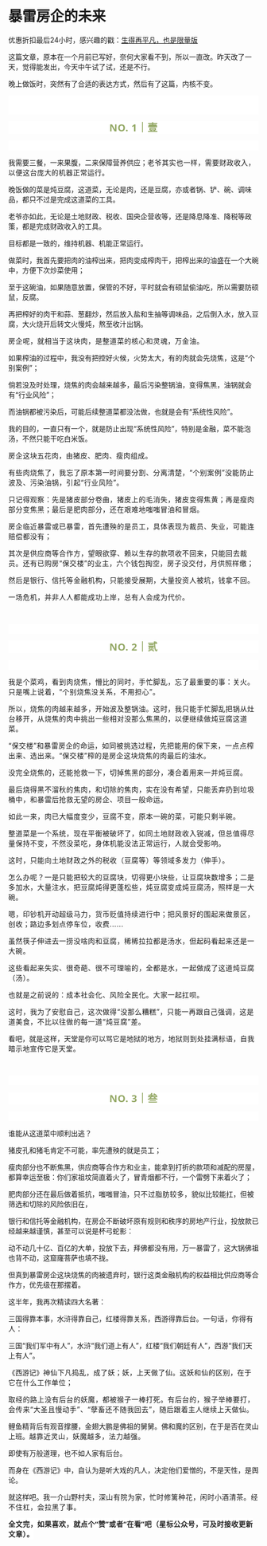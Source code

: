 # 暴雷房企的未来

<p style="visibility: visible;">优惠折扣最后24小时，感兴趣的戳：<a target="_blank" href="http://mp.weixin.qq.com/s?__biz=Mzg2OTkwNzE4MA==&amp;mid=2247491146&amp;idx=1&amp;sn=36ea9cbaf0451a9167055cc275be1c50&amp;chksm=ce94b1c9f9e338df923c585f9f7d8da4a82de759270f2aa83e366b27d79be91f400741af8e48&amp;scene=21#wechat_redirect" textvalue="生得再平凡，也是限量版" linktype="text" imgurl="" imgdata="null" data-itemshowtype="0" tab="innerlink" data-linktype="2" style="visibility: visible;" hasload="1">生得再平凡，也是限量版</a><br style="visibility: visible;"></p><p style="visibility: visible;">这篇文章，原本在一个月前已写好，奈何大家看不到，所以一直改。昨天改了一天，觉得能发出，今天中午试了试，还是不行。</p><p style="visibility: visible;">晚上做饭时，突然有了合适的表达方式，然后有了这篇，内核不变。</p><p style="outline: 0px;font-family: system-ui, -apple-system, BlinkMacSystemFont, &quot;Helvetica Neue&quot;, &quot;PingFang SC&quot;, &quot;Hiragino Sans GB&quot;, &quot;Microsoft YaHei UI&quot;, &quot;Microsoft YaHei&quot;, Arial, sans-serif;letter-spacing: 0.544px;text-wrap: wrap;background-color: rgb(255, 255, 255);visibility: visible;"><br style="outline: 0px;visibility: visible;"><br style="outline: 0px;visibility: visible;"></p><p style="outline: 0px;letter-spacing: 0.544px;text-wrap: wrap;color: rgb(34, 34, 34);font-family: -apple-system-font, system-ui, &quot;Helvetica Neue&quot;, &quot;PingFang SC&quot;, &quot;Hiragino Sans GB&quot;, &quot;Microsoft YaHei UI&quot;, &quot;Microsoft YaHei&quot;, Arial, sans-serif;background-color: rgb(255, 255, 255);text-align: center;visibility: visible;"><span style="outline: 0px;font-weight: bold;line-height: 25px;color: rgb(149, 169, 103);font-size: 20px;visibility: visible;">NO. 1｜壹</span></p><p style="outline: 0px;letter-spacing: 0.544px;text-wrap: wrap;color: rgb(34, 34, 34);font-family: -apple-system-font, system-ui, &quot;Helvetica Neue&quot;, &quot;PingFang SC&quot;, &quot;Hiragino Sans GB&quot;, &quot;Microsoft YaHei UI&quot;, &quot;Microsoft YaHei&quot;, Arial, sans-serif;background-color: rgb(255, 255, 255);text-align: center;visibility: visible;"><br style="outline: 0px;visibility: visible;"></p><p style="visibility: visible;">我需要三餐，一来果腹，二来保障营养供应；<span style="letter-spacing: 0.034em; visibility: visible;">老爷其实也一样，需要财政</span><span style="letter-spacing: 0.034em; visibility: visible;">收入</span><span style="letter-spacing: 0.034em; visibility: visible;">，以</span><span style="letter-spacing: 0.034em; visibility: visible;">便这台庞大的机器正常运行。</span></p><p style="visibility: visible;">晚饭做的菜是炖豆腐，这道菜，无论是肉，还是豆腐，亦或者锅、铲、碗、调味品，都只不过是完成这道菜的工具。<br style="visibility: visible;"></p><p style="visibility: visible;">老爷亦如此，无论是土地财政、税收、国央企营收等，还是降息降准、降税等政策，都是完成财政收入的工具。<br style="visibility: visible;"></p><p style="visibility: visible;">目标都是一致的，维持机器、机能正常运行。</p><p style="visibility: visible;">做菜时，我首先要把肉的油榨出来，把肉变成榨肉干，把榨出来的油盛在一个大碗中，方便下次炒菜使用；</p><p style="visibility: visible;">至于这碗油，如果随意放置，保管的不好，平时就会有硕鼠偷油吃，所以需要防硕鼠，反腐。<br style="visibility: visible;"></p><p style="visibility: visible;">再把榨好的肉干和蒜、葱翻炒，然后放入盐和生抽等调味品，之后倒入水，放入豆腐，大火烧开后转文火慢炖，熬至收汁出锅。</p><p style="visibility: visible;"><span style="letter-spacing: 0.034em; visibility: visible;"><span style="letter-spacing: 0.578px; text-wrap: wrap; visibility: visible;">房企呢，就相当于这块肉，</span><span style="letter-spacing: 0.578px; text-wrap: wrap; visibility: visible;">是整道菜的核心和灵魂，万金油。</span></span></p><p style="visibility: visible;">如果榨油的过程中，我没有把控好火候，火势太大，有的肉就会先烧焦，这是“个别案例”；</p><p style="visibility: visible;">倘若没及时处理，烧焦的肉会越来越多，最后污染整锅油，变得焦黑，油锅就会有“行业风险”；</p><p style="visibility: visible;">而油锅都被污染后，可能后续整道菜都没法做，也就是会有“系统性风险”。</p><p>我的目的，一直只有一个，就是防止出现“系统性风险”，特别是金融，菜不能泡汤，不然只能干吃白米饭。</p><p style="text-wrap: wrap;letter-spacing: 0.578px;">房企<span style="letter-spacing: 0.034em;">这块五花肉，由</span><span style="letter-spacing: 0.034em;">猪皮、肥肉、瘦肉组成。</span></p><p style="text-wrap: wrap;letter-spacing: 0.578px;">有些肉烧焦了，我<span style="letter-spacing: 0.578px;">忘了</span><span style="letter-spacing: 0.578px;">原本第一时间要分割、分离清楚，“个别案例”没能防止波及、污染油锅，引起“行业风险”。</span></p><p style="text-wrap: wrap;letter-spacing: 0.578px;"><span style="letter-spacing: 0.578px;"></span><span style="letter-spacing: 0.578px;">只记得观察：先是猪皮部分卷曲，猪皮上的毛消失，猪皮变得焦黄；</span><span style="letter-spacing: 0.578px;">再是瘦肉部分变焦黑；</span><span style="letter-spacing: 0.578px;">最后是肥肉部分，还在艰难地嗤嗤冒油和冒烟。</span></p><p style="text-wrap: wrap;letter-spacing: 0.578px;">房企临近暴雷或已暴雷，首先遭殃的是员工，具体表现为裁员、失业，可能连赔偿都没有；</p><p style="text-wrap: wrap;letter-spacing: 0.578px;">其次是供应商等合作方，望眼欲穿、赖以生存的款项收不回来，只能回去裁员。<span style="letter-spacing: 0.578px;">还有</span><span style="letter-spacing: 0.578px;">已购房“保交楼”的业主，六个钱包掏空，房子没交付，月供照样缴；</span><span style="letter-spacing: 0.578px;"></span></p><p style="text-wrap: wrap;letter-spacing: 0.578px;">然后是银行、信托等金融机构，只能接受展期，大量投资人被坑，钱拿不回。</p><p><span style="letter-spacing: 0.578px;text-wrap: wrap;">一场危机，并非人人都能成功上岸，总有人会成为代价。</span></p><p><span style="letter-spacing: 0.578px;text-wrap: wrap;"><br></span></p><p style="outline: 0px;font-family: system-ui, -apple-system, BlinkMacSystemFont, &quot;Helvetica Neue&quot;, &quot;PingFang SC&quot;, &quot;Hiragino Sans GB&quot;, &quot;Microsoft YaHei UI&quot;, &quot;Microsoft YaHei&quot;, Arial, sans-serif;letter-spacing: 0.544px;text-wrap: wrap;background-color: rgb(255, 255, 255);visibility: visible;"><br style="outline: 0px;visibility: visible;"></p><p style="outline: 0px;letter-spacing: 0.544px;text-wrap: wrap;color: rgb(34, 34, 34);font-family: -apple-system-font, system-ui, &quot;Helvetica Neue&quot;, &quot;PingFang SC&quot;, &quot;Hiragino Sans GB&quot;, &quot;Microsoft YaHei UI&quot;, &quot;Microsoft YaHei&quot;, Arial, sans-serif;background-color: rgb(255, 255, 255);text-align: center;visibility: visible;"><span style="outline: 0px;font-weight: bold;line-height: 25px;color: rgb(149, 169, 103);font-size: 20px;visibility: visible;">NO. 2｜贰</span></p><p style="outline: 0px;letter-spacing: 0.544px;text-wrap: wrap;color: rgb(34, 34, 34);font-family: -apple-system-font, system-ui, &quot;Helvetica Neue&quot;, &quot;PingFang SC&quot;, &quot;Hiragino Sans GB&quot;, &quot;Microsoft YaHei UI&quot;, &quot;Microsoft YaHei&quot;, Arial, sans-serif;background-color: rgb(255, 255, 255);text-align: center;visibility: visible;"><span style="color: rgba(0, 0, 0, 0.9);font-family: mp-quote, -apple-system-font, BlinkMacSystemFont, &quot;Helvetica Neue&quot;, &quot;PingFang SC&quot;, &quot;Hiragino Sans GB&quot;, &quot;Microsoft YaHei UI&quot;, &quot;Microsoft YaHei&quot;, Arial, sans-serif;text-align: justify;letter-spacing: 0.578px;"></span><br></p><p style="text-wrap: wrap;letter-spacing: 0.578px;">我是个菜鸡，看到肉烧焦，懵比的同时，手忙脚乱，忘了最重要的事：关火。只是嘴上说着，“个别烧焦没关系，不用担心”。<br></p><p style="text-wrap: wrap;letter-spacing: 0.578px;">所以，烧焦的肉越来越多，开始波及整锅油。这时，我只能手忙脚乱把锅从灶台移开，从烧焦的肉中挑出一些相对没那么焦黑的，以便继续做炖豆腐这道菜。</p><p style="text-wrap: wrap;letter-spacing: 0.578px;">“保交楼”和暴雷房企的命运，如同被挑选过程，先把能用的保下来，一点点榨出来、选出来。<span style="letter-spacing: 0.578px;text-wrap: wrap;"></span><span style="letter-spacing: 0.578px;text-wrap: wrap;">“保交楼”榨的是房企这块烧焦的</span><span style="letter-spacing: 0.578px;text-wrap: wrap;">肉</span><span style="letter-spacing: 0.578px;text-wrap: wrap;">最后</span><span style="letter-spacing: 0.578px;text-wrap: wrap;">的</span><span style="letter-spacing: 0.578px;text-wrap: wrap;">油水。</span></p><p style="text-wrap: wrap;letter-spacing: 0.578px;">没完全烧焦的，还能抢救一下，切掉焦黑的部分，凑合着用来一并炖豆腐。<br></p><p style="text-wrap: wrap;letter-spacing: 0.578px;">最后烧得黑不溜秋的焦肉，和切除的焦肉，<span style="letter-spacing: 0.578px;">实在没有希望，只能丢弃扔到垃圾桶中，和暴雷后抢救无望的房企、项目一般命运。</span><span style="letter-spacing: 0.578px;"></span></p><p style="text-wrap: wrap;letter-spacing: 0.578px;">如此一来，肉已大幅度变少，豆腐不变，原本一碗的菜，可能只剩半碗。</p><p style="text-wrap: wrap;letter-spacing: 0.578px;">整道菜是一个系统，现在平衡被破坏了，如同土地财政收入锐减，但总值得尽量保持不变，不然没菜吃，身体机能没法正常运行，人就会受影响。</p><p style="text-wrap: wrap;letter-spacing: 0.578px;">这时，只能向土地财政之外的税收（豆腐等）等领域多发力（伸手）。<br></p><p style="text-wrap: wrap;letter-spacing: 0.578px;">怎么办呢？一是只能把较大的豆腐块，切得更小块些，让豆腐块数增多；二是多加水，大量注水，把豆腐炖得更蓬松些，炖豆腐变成炖豆腐汤，照样是一大碗。</p><p style="text-wrap: wrap;letter-spacing: 0.578px;">嗯，印钞机开动超级马力，货币贬值持续进行中；把风景好的围起来做景区，创收；路边多划点停车位，收费......</p><p style="text-wrap: wrap;letter-spacing: 0.578px;"><span style="letter-spacing: 0.578px;text-wrap: wrap;">虽然筷子伸进去一捞没啥肉和豆腐，</span><span style="letter-spacing: 0.578px;text-wrap: wrap;">稀稀拉拉</span><span style="letter-spacing: 0.578px;text-wrap: wrap;">都是汤</span><span style="letter-spacing: 0.578px;text-wrap: wrap;">水，但起码看起来还</span><span style="letter-spacing: 0.578px;text-wrap: wrap;">是一大碗。</span></p><p style="text-wrap: wrap;letter-spacing: 0.578px;">这些看起来失实、很奇葩、很不可理喻的，全都是水，一起做成了这道炖豆腐（汤）。</p><p style="text-wrap: wrap;letter-spacing: 0.578px;">也就是之前说的：成本社会化、风险全民化。大家一起扛呗。</p><p style="text-wrap: wrap;letter-spacing: 0.578px;">这时，我为了安慰自己，这次做得“没那么糟糕”，只能一再跟自己强调，这是道美食，不比以往做的每一道“炖豆腐”差。<br></p><p><span style="">看吧，就是这样，天堂是你可以骂它是地狱的地方，</span><span style="letter-spacing: 0.034em;">地狱则到处挂满标语，自我暗示地宣传它是天堂。</span></p><p><br></p><p style="outline: 0px;font-family: system-ui, -apple-system, BlinkMacSystemFont, &quot;Helvetica Neue&quot;, &quot;PingFang SC&quot;, &quot;Hiragino Sans GB&quot;, &quot;Microsoft YaHei UI&quot;, &quot;Microsoft YaHei&quot;, Arial, sans-serif;letter-spacing: 0.544px;text-wrap: wrap;background-color: rgb(255, 255, 255);visibility: visible;"><br style="outline: 0px;visibility: visible;"></p><p style="outline: 0px;letter-spacing: 0.544px;text-wrap: wrap;color: rgb(34, 34, 34);font-family: -apple-system-font, system-ui, &quot;Helvetica Neue&quot;, &quot;PingFang SC&quot;, &quot;Hiragino Sans GB&quot;, &quot;Microsoft YaHei UI&quot;, &quot;Microsoft YaHei&quot;, Arial, sans-serif;background-color: rgb(255, 255, 255);text-align: center;visibility: visible;"><span style="outline: 0px;font-weight: bold;line-height: 25px;color: rgb(149, 169, 103);font-size: 20px;visibility: visible;">NO. 3｜叁</span></p><p style="outline: 0px;letter-spacing: 0.544px;text-wrap: wrap;color: rgb(34, 34, 34);font-family: -apple-system-font, system-ui, &quot;Helvetica Neue&quot;, &quot;PingFang SC&quot;, &quot;Hiragino Sans GB&quot;, &quot;Microsoft YaHei UI&quot;, &quot;Microsoft YaHei&quot;, Arial, sans-serif;background-color: rgb(255, 255, 255);text-align: center;visibility: visible;"><br style="outline: 0px;visibility: visible;"></p><p>谁能从这道菜中顺利出逃？<br></p><p>猪皮孔和猪毛肯定不可能，率先遭殃的就是员工；</p><p>瘦肉部分也不断焦黑，供应商等合作方和业主，能拿到打折的款项和减配的房屋，都算幸运至极：你们家祖坟简直着火了，冒青烟都不行，一个雷劈下来着火了；</p><p>肥肉部分还在最后做着抵抗，嗤嗤冒油，<span style="letter-spacing: 0.578px;text-wrap: wrap;">只不过脂肪较多，</span>貌似比较能扛，但被筛选和切除的风险依旧在，</p><p>银行和信托等金融机构，在房企不断破坏原有规则和秩序的房地产行业，投放款已经越来越谨慎，甚至可以说是杯弓蛇影：<br></p><p>动不动几十亿、百亿的大单，投放下去，拜佛都没有用，万一暴雷了，这大锅佛祖也背不动，这窟窿菩萨也填不拢。<br></p><p>但真到暴雷房企这块烧焦的肉被遗弃时，银行这类金融机构的权益相比供应商等合作方，优先级在那摆着。<br></p><p>这半年，我再次精读四大名著：<br></p><p>三国得靠本事，水浒得靠自己，红楼得靠关系，西游得靠后台。<span style="letter-spacing: 0.034em;">一句话，你得有人：</span></p><p>三国“我们军中有人”，水浒“我们道上有人”，红楼“我们朝廷有人”，西游“我们天上有人”。</p><p>《西游记》<span style="letter-spacing: 0.034em;">神仙下凡捣乱，成了妖；</span><span style="letter-spacing: 0.034em;">妖，上天做了仙。</span><span style="letter-spacing: 0.034em;">这妖和仙的区别，在于它在什么工作单位；</span></p><p><span style="letter-spacing: 0.034em;"><span style="letter-spacing: 0.578px;text-wrap: wrap;">取经的路上没有后台的妖魔，都被猴子一棒打死。</span><span style="letter-spacing: 0.578px;text-wrap: wrap;">有后台的，猴子举棒要打，会传来“大圣且慢动手”、“孽畜还不随我回去”，随后跟着主人继续上天做仙</span><span style="letter-spacing: 0.578px;text-wrap: wrap;">。</span></span></p><p>鲤鱼精背后有观音撑腰，金翅大鹏是佛祖的舅舅。佛和魔的区别，在于是否在灵山上班。<span style="letter-spacing: 0.578px;">越靠近灵山</span><span style="letter-spacing: 0.578px;">，妖魔越多，法力越强。</span></p><p>即使有万般道理，也不如人家有后台。</p><p>而身在《西游记》中，自认为是听大戏的凡人，决定他们爱憎的，不是天性，是舆论。</p><p>就这样吧。我一介山野村夫，<span style="letter-spacing: 0.578px;text-wrap: wrap;"></span><span style="letter-spacing: 0.578px;text-wrap: wrap;">深山有院为家，忙时修篱种花，闲时小酒清茶。经不住杠，会拉黑了事。</span></p><p style="margin-bottom: 0px;"><span style="letter-spacing: 0.578px;text-wrap: wrap;"><strong style="outline: 0px;font-family: system-ui, -apple-system, BlinkMacSystemFont, &quot;Helvetica Neue&quot;, &quot;PingFang SC&quot;, &quot;Hiragino Sans GB&quot;, &quot;Microsoft YaHei UI&quot;, &quot;Microsoft YaHei&quot;, Arial, sans-serif;letter-spacing: 0.544px;text-wrap: wrap;background-color: rgb(255, 255, 255);color: rgb(34, 34, 34);font-size: 16px;"><span style="outline: 0px;font-size: 14px;">全文完，如果喜欢，就点个“赞”或者“在看”吧（星标公众号，可及时接收更新文章）。</span></strong></span></p><p style="display: none;"><mp-style-type data-value="3"></mp-style-type></p>